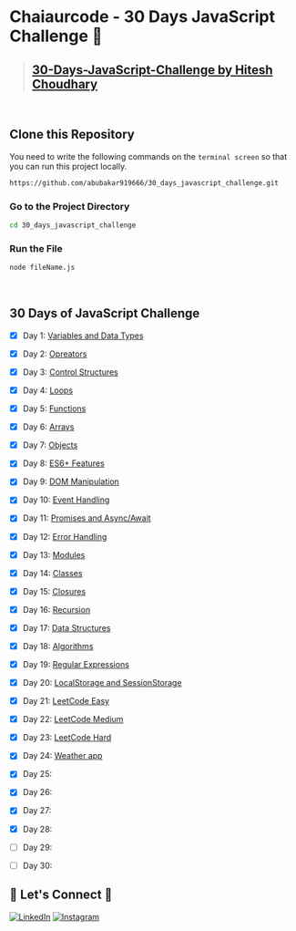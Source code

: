# **Chaiaurcode - 30 Days JavaScript Challenge** 🎯

> ## [30-Days-JavaScript-Challenge by Hitesh Choudhary](https://courses.chaicode.com/learn/home) 
<br/>

## **Clone this Repository** 
You need to write the following commands on the `terminal screen` so that you can run this project locally.

```bash
https://github.com/abubakar919666/30_days_javascript_challenge.git
```

### Go to the Project Directory
```sh
cd 30_days_javascript_challenge
```

### Run the File
```sh
node fileName.js
```
<br />

## 30 Days of JavaScript Challenge

- [x] Day 1: [Variables and Data Types](https://github.com/abubakar919666/30_days_javascript_challenge/tree/main/Day01%20-%20Variables%20and%20Data%20Types)
- [x] Day 2: [Opreators](https://github.com/Abubakar919666/30_days_javascript_challenge/tree/main/Day02%20-%20Opreators) 
- [x] Day 3: [Control Structures](https://github.com/Abubakar919666/30_days_javascript_challenge/tree/main/Day03%20-%20Control%20Structures)
- [x] Day 4: [Loops](https://github.com/Abubakar919666/30_days_javascript_challenge/tree/main/Day04%20-%20Loops)
- [x] Day 5: [Functions](https://github.com/Abubakar919666/30_days_javascript_challenge/tree/main/Day05%20-%20Functions)
- [x] Day 6: [Arrays](https://github.com/Abubakar919666/30_days_javascript_challenge/tree/main/Day06%20-%20Arrays)
- [x] Day 7: [Objects](https://github.com/Abubakar919666/30_days_javascript_challenge/tree/main/Day07%20-%20Objects)
- [x] Day 8: [ES6+ Features](https://github.com/Abubakar919666/30_days_javascript_challenge/tree/main/Day08%20-%20ES6%2B%20Features)
- [x] Day 9: [DOM Manipulation](https://github.com/Abubakar919666/30_days_javascript_challenge/tree/main/Day09%20-%20DOM%20Manipulation)
- [x] Day 10: [Event Handling](https://github.com/Abubakar919666/30_days_javascript_challenge/tree/main/Day10%20-%20Event%20Handling)
- [x] Day 11: [Promises and Async/Await](https://github.com/Abubakar919666/30_days_javascript_challenge/tree/main/Day11%20-%20Promises%20and%20Async/Await)
- [x] Day 12: [Error Handling](https://github.com/Abubakar919666/30_days_javascript_challenge/tree/main/Day12%20-%20Error%20Handling)
- [x] Day 13: [Modules](https://github.com/Abubakar919666/30_days_javascript_challenge/tree/main/Day13%20-%20Modules)
- [x] Day 14: [Classes](https://github.com/Abubakar919666/30_days_javascript_challenge/tree/main/Day14%20-%20Classes)
- [x] Day 15: [Closures](https://github.com/Abubakar919666/30_days_javascript_challenge/tree/main/Day15%20-%20Closures)
- [x] Day 16: [Recursion](https://github.com/Abubakar919666/30_days_javascript_challenge/tree/main/Day16%20-%20Recursion)
- [x] Day 17: [Data Structures](https://github.com/Abubakar919666/30_days_javascript_challenge/tree/main/Day17%20-%20Data%20Structures)
- [x] Day 18: [Algorithms](https://github.com/Abubakar919666/30_days_javascript_challenge/tree/main/Day18%20-%20Algorithms)
- [x] Day 19: [Regular Expressions](https://github.com/Abubakar919666/30_days_javascript_challenge/tree/main/Day19%20-%20Regular%20Expressions)
- [x] Day 20: [LocalStorage and SessionStorage](https://github.com/Abubakar919666/30_days_javascript_challenge/tree/main/Day20%20-%20LocalStorage%20and%20SessionStorage)
- [x] Day 21: [LeetCode Easy]()
- [x] Day 22: [LeetCode Medium]()
- [x] Day 23: [LeetCode Hard]()
- [x] Day 24: [Weather app]()
- [x] Day 25: []()
- [X] Day 26: []()
- [x] Day 27: []()
- [x] Day 28: []()
- [ ] Day 29:
- [ ] Day 30:


## 🔗 **Let's Connect** 🤝
[![LinkedIn](https://img.shields.io/badge/LinkedIn-%230077B5.svg?logo=linkedin&logoColor=white)](https://www.linkedin.com/in/m-abubakar-9a4366249/)
[![Instagram](https://img.shields.io/badge/Instagram-%23E4405F.svg?logo=Instagram&logoColor=white)](https://www.instagram.com/abubakar91966/) 